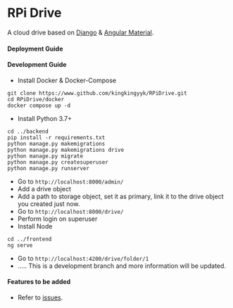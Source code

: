 # RPi Drive

A cloud drive based on [Django](https://www.djangoproject.com/) & [Angular Material](https://material.angular.io/).

#### Deployment Guide


#### Development Guide
- Install Docker & Docker-Compose
```
git clone https://www.github.com/kingkingyyk/RPiDrive.git
cd RPiDrive/docker
docker compose up -d
```
- Install Python 3.7+
```
cd ../backend
pip install -r requirements.txt
python manage.py makemigrations
python manage.py makemigrations drive
python manage.py migrate
python manage.py createsuperuser
python manage.py runserver
```
- Go to `http://localhost:8000/admin/`
- Add a drive object
- Add a path to storage object, set it as primary, link it to the drive object you created just now.
- Go to `http://localhost:8000/drive/`
- Perform login on superuser
- Install Node
```
cd ../frontend
ng serve
```
- Go to `http://localhost:4200/drive/folder/1`
- ..... This is a development branch and more information will be updated.


#### Features to be added
- Refer to [issues](https://github.com/kingkingyyk/RPiDrive/issues).